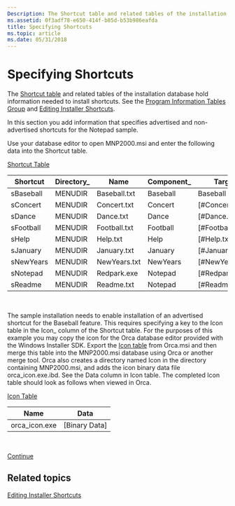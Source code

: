 ```yaml
---
Description: The Shortcut table and related tables of the installation database hold information needed to install shortcuts. See the Program Information Tables Group and Editing Installer Shortcuts.
ms.assetid: 0f3adf78-e650-414f-b85d-b53b986eafda
title: Specifying Shortcuts
ms.topic: article
ms.date: 05/31/2018
---
```


# Specifying Shortcuts

The [Shortcut table](shortcut-table.md) and related tables of the installation database hold information needed to install shortcuts. See the [Program Information Tables Group](program-information-tables-group.md) and [Editing Installer Shortcuts](editing-installer-shortcuts.md).

In this section you add information that specifies advertised and non-advertised shortcuts for the Notepad sample.

Use your database editor to open MNP2000.msi and enter the following data into the Shortcut table.

[Shortcut Table](shortcut-table.md)



| Shortcut  | Directory\_ | Name         | Component\_ | Target             | Arguments | Description | Hotkey | Icon\_         | IconIndex | ShowCmd | WkDir |
|-----------|-------------|--------------|-------------|--------------------|-----------|-------------|--------|----------------|-----------|---------|-------|
| sBaseball | MENUDIR     | Baseball.txt | Baseball    | Baseball           |           |             |        | orca\_icon.exe |           |         |       |
| sConcert  | MENUDIR     | Concert.txt  | Concert     | \[\#Concert.txt\]  |           |             |        |                |           |         |       |
| sDance    | MENUDIR     | Dance.txt    | Dance       | \[\#Dance.txt\]    |           |             |        |                |           |         |       |
| sFootball | MENUDIR     | Football.txt | Football    | \[\#Football.txt\] |           |             |        |                |           |         |       |
| sHelp     | MENUDIR     | Help.txt     | Help        | \[\#Help.txt\]     |           |             |        |                |           |         |       |
| sJanuary  | MENUDIR     | January.txt  | January     | \[\#January.txt\]  |           |             |        |                |           |         |       |
| sNewYears | MENUDIR     | NewYears.txt | NewYears    | \[\#NewYears.txt\] |           |             |        |                |           |         |       |
| sNotepad  | MENUDIR     | Redpark.exe  | Notepad     | \[\#Redpark.exe\]  |           |             |        |                |           |         |       |
| sReadme   | MENUDIR     | Readme.txt   | Notepad     | \[\#Readme.txt\]   |           |             |        |                |           |         |       |



 

The sample installation needs to enable installation of an advertised shortcut for the Baseball feature. This requires specifying a key to the Icon table in the Icon\_ column of the Shortcut table. For the purposes of this example you may copy the icon for the Orca database editor provided with the Windows Installer SDK. Export the [Icon table](icon-table.md) from Orca.msi and then merge this table into the MNP2000.msi database using Orca or another merge tool. Orca also creates a directory named Icon in the directory containing MNP2000.msi, and adds the icon binary data file orca\_icon.exe.ibd. See the Data column in Icon table. The completed Icon table should look as follows when viewed in Orca.

[Icon Table](icon-table.md)



| Name           | Data            |
|----------------|-----------------|
| orca\_icon.exe | \[Binary Data\] |



 

[Continue](specifying-properties.md)

## Related topics

<dl> <dt>

[Editing Installer Shortcuts](editing-installer-shortcuts.md)
</dt> </dl>

 

 



